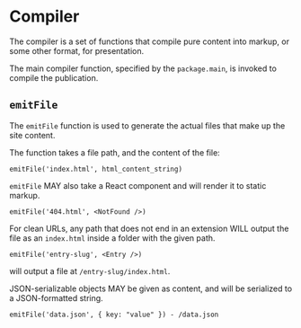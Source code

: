 # Compiler

The compiler is a set of functions that compile pure content into markup, or
some other format, for presentation.

The main compiler function, specified by the `package.main`, is invoked to
compile the publication.

## `emitFile`

The `emitFile` function is used to generate the actual files that make up the
site content.

The function takes a file path, and the content of the file:

    emitFile('index.html', html_content_string)

`emitFile` MAY also take a React component and will render it to static markup.

    emitFile('404.html', <NotFound />)

For clean URLs, any path that does not end in an extension WILL output the
file as an `index.html` inside a folder with the given path.

    emitFile('entry-slug', <Entry />)

will output a file at `/entry-slug/index.html`.

JSON-serializable objects MAY be given as content, and will be serialized to
a JSON-formatted string.

    emitFile('data.json', { key: "value" }) - /data.json

